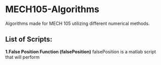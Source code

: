 # MECH105-Algorithms
Algorithms made for MECH 105 utilizing different numerical methods.

## List of Scripts:

**1.False Position Function (falsePosition)**
falsePosition is a matlab script that will perform 
